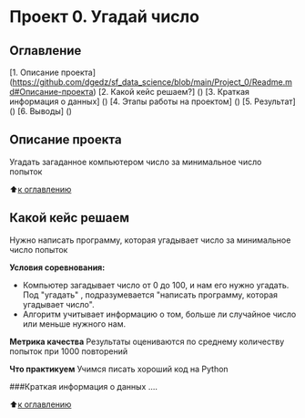 # Проект 0. Угадай число

## Оглавление
[1. Описание проекта] (https://github.com/dgedz/sf_data_science/blob/main/Project_0/Readme.md#Описание-проекта)
[2. Какой кейс решаем?] ()
[3. Краткая информация о данных] ()
[4. Этапы работы на проектом] ()
[5. Результат] ()
[6. Выводы] ()

## Описание проекта
Угадать загаданное компьютером число за минимальное число попыток

:arrow_up:[к оглавлению]()


 ## Какой кейс решаем
 Нужно написать программу, которая угадывает число за минимальное число попыток

 **Условия соревнования:**
 - Компьютер загадывает число от 0 до 100, и нам его нужно угадать. Под "угадать" , подразумевается "написать программу, которая угадывает число".
 - Алгоритм учитывает информацию о том, больше ли случайное число или меньше нужного нам.

 **Метрика качества**
 Результаты оцениваются по среднему количеству попыток при 1000 повторений

 **Что практикуем**
 Учимся писать хороший код на Python

 
 ###Краткая информация о данных
 ....

:arrow_up:[к оглавлению]()